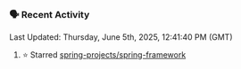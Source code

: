 ### 🗣 Recent Activity

<!--RECENT_ACTIVITY:last_update-->
Last Updated: Thursday, June 5th, 2025, 12:41:40 PM (GMT)
<!--RECENT_ACTIVITY:last_update_end-->
<!--RECENT_ACTIVITY:start-->
1. ⭐ Starred [spring-projects/spring-framework](https://github.com/spring-projects/spring-framework)<br>
<!--RECENT_ACTIVITY:end-->
